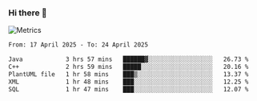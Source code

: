 ### Hi there 👋

![Metrics](https://github.com/radoapx/radoapx/blob/main/github-metrics.svg)

<!--START_SECTION:waka-->

```txt
From: 17 April 2025 - To: 24 April 2025

Java            3 hrs 57 mins   ██████▓░░░░░░░░░░░░░░░░░░   26.73 %
C++             2 hrs 59 mins   █████░░░░░░░░░░░░░░░░░░░░   20.16 %
PlantUML file   1 hr 58 mins    ███▒░░░░░░░░░░░░░░░░░░░░░   13.37 %
XML             1 hr 48 mins    ███░░░░░░░░░░░░░░░░░░░░░░   12.25 %
SQL             1 hr 47 mins    ███░░░░░░░░░░░░░░░░░░░░░░   12.07 %
```

<!--END_SECTION:waka-->

<!--
**radoapx/radoapx** is a ✨ _special_ ✨ repository because its `README.md` (this file) appears on your GitHub profile.

Here are some ideas to get you started:

- 🔭 I’m currently working on ...
- 🌱 I’m currently learning ...
- 👯 I’m looking to collaborate on ...
- 🤔 I’m looking for help with ...
- 💬 Ask me about ...
- 📫 How to reach me: ...
- 😄 Pronouns: ...
- ⚡ Fun fact: ...
-->
